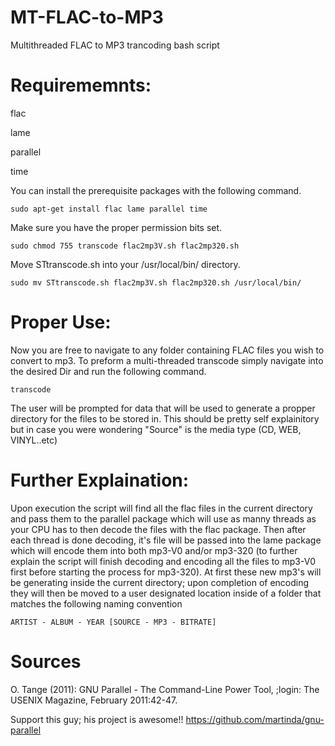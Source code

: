 # MT-FLAC-to-MP3

Multithreaded FLAC to MP3 trancoding bash script

# Requirememnts:
  flac
  
  lame
  
  parallel
  
  time
  
  
You can install the prerequisite packages with the following command.

    sudo apt-get install flac lame parallel time

Make sure you have the proper permission bits set.

    sudo chmod 755 transcode flac2mp3V.sh flac2mp320.sh
  
Move STtranscode.sh into your /usr/local/bin/ directory.

    sudo mv STtranscode.sh flac2mp3V.sh flac2mp320.sh /usr/local/bin/
  
# Proper Use:
Now you are free to navigate to any folder containing FLAC files you wish to convert to mp3.
To preform a multi-threaded transcode simply navigate into the desired Dir and run the following command.

    transcode
  
The user will be prompted for data that will be used to generate a propper directory for the files to be stored in. 
This should be pretty self explainitory but in case you were wondering "Source" is the media type (CD, WEB, VINYL..etc)

# Further Explaination:
Upon execution the script will find all the flac files in the current directory and pass them to the parallel package which will use as manny threads as your CPU has to then decode the files with the flac package. Then after each thread is done decoding, it's file will be passed into the lame package which will encode them into both mp3-V0 and/or mp3-320 (to further explain the script will finish decoding and encoding all the files to mp3-V0 first before starting the process for mp3-320). At first these new mp3's will be generating inside the current directory; upon completion of encoding they will then be moved to a user designated location inside of a folder that matches the following naming convention

    ARTIST - ALBUM - YEAR [SOURCE - MP3 - BITRATE]
    
# Sources
  O. Tange (2011): GNU Parallel - The Command-Line Power Tool,
  ;login: The USENIX Magazine, February 2011:42-47.
  
  Support this guy; his project is awesome!!
  https://github.com/martinda/gnu-parallel
